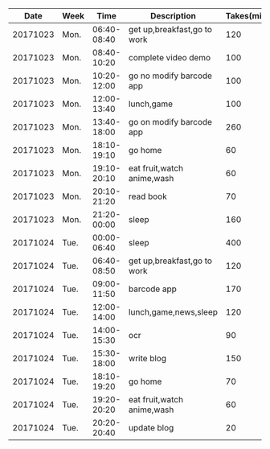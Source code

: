 Date|Week|Time|Description|Takes(minutes)
---|---|---|---|---
20171023|Mon.|06:40-08:40|get up,breakfast,go to work|120
20171023|Mon.|08:40-10:20|complete video demo|100
20171023|Mon.|10:20-12:00|go no modify barcode app|100
20171023|Mon.|12:00-13:40|lunch,game|100
20171023|Mon.|13:40-18:00|go on modify barcode app|260
20171023|Mon.|18:10-19:10|go home|60
20171023|Mon.|19:10-20:10|eat fruit,watch anime,wash|60
20171023|Mon.|20:10-21:20|read book|70
20171023|Mon.|21:20-00:00|sleep|160
20171024|Tue.|00:00-06:40|sleep|400
20171024|Tue.|06:40-08:50|get up,breakfast,go to work|120
20171024|Tue.|09:00-11:50|barcode app|170
20171024|Tue.|12:00-14:00|lunch,game,news,sleep|120
20171024|Tue.|14:00-15:30|ocr|90
20171024|Tue.|15:30-18:00|write blog|150
20171024|Tue.|18:10-19:20|go home|70
20171024|Tue.|19:20-20:20|eat fruit,watch anime,wash|60
20171024|Tue.|20:20-20:40|update blog|20
